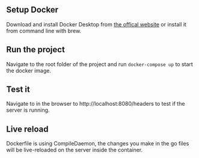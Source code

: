 ## Setup Docker
Download and install Docker Desktop from [the offical website](https://www.docker.com/products/docker-desktop/) or install it from command line with brew.

## Run the project
Navigate to the root folder of the project and run `docker-compose up` to start the docker image.

## Test it 
Navigate to in the browser to http://localhost:8080/headers to test if the server is running.

## Live reload
Dockerfile is using CompileDaemon, the changes you make in the go files will be live-reloaded on the server inside the container.